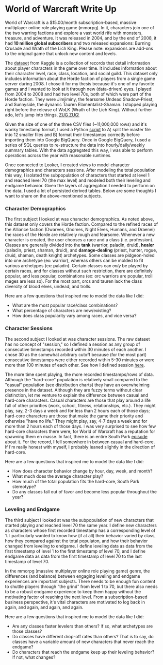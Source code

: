 # World of Warcraft Write Up

World of Warcraft is a $15.00/month subscription-based, massive multiplayer online role playing game (mmorpg).  In it, characters join one of the two warring factions and explore a vast world rife with monsters, treasure, and adventure.  It was released in 2004, and by the end of 2008, it had **10 million global subscribers** and two released expansions: Burning Crusade and Wrath of the Lich King.  Please note: expansions are add-ons to the original game that unlock new content and levels.

The [dataset](https://www.kaggle.com/mylesoneill/warcraft-avatar-history) from Kaggle is a collection of records that detail information about player characters in the game over time. It includes information about their character level, race, class, location, and social guild. This dataset only includes information about the Horde faction of players from a single game server during 2008.  I chose it for my thesis because it's one of my favorite games and I wanted to look at it through new (data-driven) eyes.  I played from 2004 to 2008 and had two level 70s, both of which were part of the Horde faction.  They were Jimjiminy, the fearsome Undead Shadow-Priest, and Sunnyside, the dynamic Tauren Elamentalist-Shaman.  I stopped playing right before the release of WoLK (Wrath of the Lich King).  Without further ado, let's jump into things, [ZUG ZUG!](http://wow.answers.wikia.com/wiki/What_does_Zug_Zug_mean)

Given the size of one of the three CSV files (~11,000,000 rows) and it's wonky timestamp format, I used a Python [script](https://github.com/philip-martinelli/wow/blob/dev-philip-martinelli-tzqw/sql) to A) split the master file into 12 smaller files and B) format their timestamps correctly before importing them into Google BigQuery.  Once in Google BigQuery, I used a series of SQL queries to re-structure the data into hourly/daily/weekly summary tables.  With the data aggregated this way, I was able to perform operations across the year with reasonable runtimes.

Once connected to Looker, I created views to model character demographics and characters sessions.  After modeling the total population this way, I isolated the subpopulation of characters that started at level 1 and reached level 70 (the max level) and modeled both their leveling and endgame behavior.  Given the layers of aggregation I needed to perform on the data, I used a lot of persisted derived tables.  Below are some thoughts I want to share on the above-mentioned subjects.

### Character Demographics
The first subject I looked at was character demographics.  As noted above, this dataset only covers the Horde faction.  Compared to the refined races of the Alliance faction (Dwarves, Gnomes, Night Elves, Humans, and Draenei) the races of the Horde are relatively rough and fearsome.  Whenever a new character is created, the user chooses a race and a class (i.e. profession).  Classes are generally divided into the **tank** (warrior, paladin, druid), **healer** (paladin, priest, shaman, druid), and **damage-dealing** (priest, hunter, rogue, druid, shaman, death knight) archetypes.  Some classes are pidgeon-holed into one archetype (ex: warrior), whereas others can be molded to fit various archetypes (ex: paladin).  Certain classes can *only* be played by certain races, and for classes without such restriction, there are definitely popular, and less popular, combinations (ex:  orc warriors are popular, troll mages are less so).  For the most part, orcs and tauren lack the class diversity of blood elves, undead, and trolls.

Here are a few questions that inspired me to model the data like I did:

- What are the most popular race/class combinations?
- What percentage of characters are new/existing?
- How does class popularity vary among races, and vice versa?

### Character Sessions
The second subject I looked at was character sessions.  The raw dataset has no concept of "session," so I defined a session as any group of consecutive timestamps recorded within 30 minutes of each another.  I chose 30 as the somewhat arbitrary cutoff because (for the most part) consecutive timestamps were either recorded within 5-30 minutes *or* were more than 100 minutes of each other.  See how I defined session [here](https://github.com/philip-martinelli/wow/blob/dev-philip-martinelli-tzqw/sql).

The more time spent playing, the more recorded timestamps/rows of data.  Although the "hard-core" population is relatively small compared to the "casual" population (see distribution charts) they have an overwhelming presence in the dataset.  Although they are fuzzy terms without clear distinction, let me venture to explain the difference between casual and hard-core characters.  Casual characters are those that play around a life full of other priorities (work, school, fitness, relationships, etc.).  They might play, say, 2-3 days a week and for less than 2 hours each of those days; hard-core characters are those that make the game their priority and otherwise "have no life."  They might play, say, 4-7 days a week and for more than 2 hours each of those days.  I was very surprised to see how few hard-core characters there were, for World of Warcraft has a reputation for spawning them en masse.  In fact, there is an entire South Park [episode](https://en.wikipedia.org/wiki/Make_Love,_Not_Warcraft) about it.  For the record, I fell somewhere in between casual and hard-core.  If I'm really honest with myself, I probably leaned slightly in the direction of hard-core.

Here are a few questions that inspired me to model the data like I did:

- How does character behavior change by hour, day, week, and month?
- What much does the average character play?
- How much of the total population fits the hard-core, South Park stereotype?
- Do any classes fall out of favor and become less popular throughout the year?

### Leveling and Endgame
The third subject I looked at was the subpopulation of new characters that started playing and reached level 70 the same year.  I define new characters as characters whose first recorded timestamp has a corresponding level of 1.  I particularly wanted to know how (if at all) their behavior varied by class, how they compared against the total populaton, and how their behavior changed from leveling to endgame.  I define leveling data as data from the first timestamp of level 1 to the first timestamp of level 70, and I define endgame data as data from the first timestamp of level 70 to the last timestamp of level 70.

In the mmorpg (massive multiplayer online role playing game) genre, the differences (and balance) between engaging leveling and endgame experiences are important subjects. There needs to be enough fun content to shuttle players through “the grind” from level 1 to 70, but there also needs to be a robust endgame experience to keep them happy without the motivating factor of reaching the next level.  From a subscription-based business perspective, it's vital characters are motivated to log back in again, and again, and again, and again.

Here are a few questions that inspired me to model the data like I did:

- Are any classes faster levelers than others?  If so, what archetypes are those classes?
- Do classes have different drop-off rates than others?  That is to say, do classes have a variable amount of new characters that never reach the endgame?
- Do characters that reach the endgame keep up their leveling behavior?  If not, what changes?
